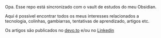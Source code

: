 Opa. Esse repo está sincronizado com o vault de estudos do meu Obsidian. 

Aqui é possivel encontrar todos os meus interesses relacionados a tecnologia, colinhas,  gambiarras, tentativas de aprendizado, artigos etc. 

Os artigos são publicados no [devo.to](https://dev.to/starch1) e/ou no  [Linkedin](https://www.linkedin.com/in/starch0/)